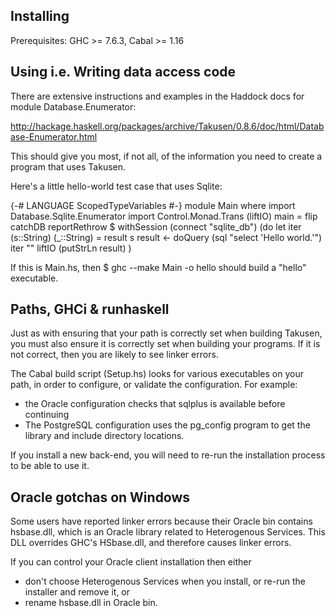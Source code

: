 Installing
----------
Prerequisites: GHC >= 7.6.3, Cabal >= 1.16

Using i.e. Writing data access code
-----------------------------------
There are extensive instructions and examples in the Haddock docs
for module Database.Enumerator:

http://hackage.haskell.org/packages/archive/Takusen/0.8.6/doc/html/Database-Enumerator.html

This should give you most, if not all, of the information you need to
create a program that uses Takusen.

Here's a little hello-world test case that uses Sqlite:

{-# LANGUAGE ScopedTypeVariables #-}
module Main where
import Database.Sqlite.Enumerator
import Control.Monad.Trans (liftIO)
main = flip catchDB reportRethrow $
  withSession (connect "sqlite_db") (do
    let iter (s::String) (_::String) = result s
    result <- doQuery (sql "select 'Hello world.'") iter ""
    liftIO (putStrLn result)
    )

If this is Main.hs, then
  $ ghc --make Main -o hello
should build a "hello" executable.


Paths, GHCi & runhaskell
------------------------
Just as with ensuring that your path is correctly set when building Takusen,
you must also ensure it is correctly set when building your programs.
If it is not correct, then you are likely to see linker errors.

The Cabal build script (Setup.hs) looks for various executables
on your path, in order to configure, or validate the configuration.
For example:
 - the Oracle configuration checks that sqlplus is available before continuing
 - The PostgreSQL configuration uses the pg_config program to get the library
   and include directory locations.

If you install a new back-end, you will need to re-run the installation
process to be able to use it.



Oracle gotchas on Windows
-------------------------
Some users have reported linker errors because their Oracle bin contains
hsbase.dll, which is an Oracle library related to Heterogenous Services.
This DLL overrides GHC's HSbase.dll, and therefore causes linker errors.

If you can control your Oracle client installation then either
 - don't choose Heterogenous Services when you install,
   or re-run the installer and remove it, or
 - rename hsbase.dll in Oracle bin.

